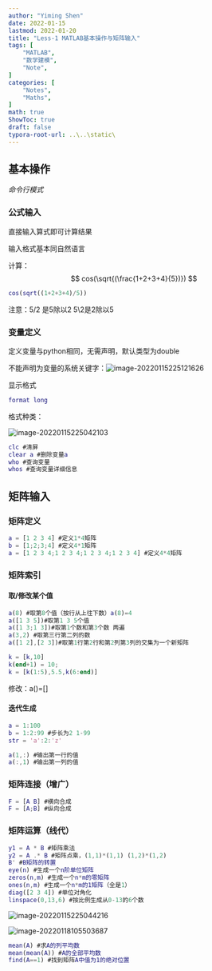 ```yaml
---
author: "Yiming Shen"
date: 2022-01-15
lastmod: 2022-01-20
title: "Less-1 MATLAB基本操作与矩阵输入"
tags: [
    "MATLAB",
    "数学建模",
    "Note",
]
categories: [
    "Notes", 
    "Maths",
]
math: true
ShowToc: true
draft: false
typora-root-url: ..\..\static\
---
```


## 基本操作

*命令行模式*

### 公式输入

直接输入算式即可计算结果

输入格式基本同自然语言

计算：
$$
cos(\sqrt{(\frac{1+2+3+4}{5})})
$$


```MATLAB
cos(sqrt((1+2+3+4)/5))
```

注意：5/2 是5除以2 5\2是2除以5

### 变量定义

定义变量与python相同，无需声明，默认类型为double

不能声明为变量的系统关键字：![image-20220115225121626](/Less-1-MATLAB基础.assets/image-20220115225121626.png)

显示格式

```matlab
format long
```

格式种类：

![image-20220115225042103](/Less-1-MATLAB基础.assets/image-20220115225042103.png)

```matlab
clc #清屏
clear a #删除变量a
who #查询变量
whos #查询变量详细信息
```







## 矩阵输入

### 矩阵定义

```matlab
a = [1 2 3 4] #定义1*4矩阵
b = [1;2;3;4] #定义4*1矩阵
a = [1 2 3 4;1 2 3 4;1 2 3 4;1 2 3 4] #定义4*4矩阵

```

### 矩阵索引

#### 取/修改某个值

```matlab
a(8) #取第8个值（按行从上往下数）a(8)=4
a([1 3 5])#取第1 3 5个值
a([1 3;1 3])#取第1个数和第3个数 两遍
a(3,2) #取第三行第二列的数
a([1 2],[2 3])#取第1行第2行和第2列第3列的交集为一个新矩阵

k = [k,10]
k(end+1) = 10;
k = [k(1:5),5.5,k(6:end)]
```

修改：a()=[]

#### 迭代生成

```matlab
a = 1:100
b = 1:2:99 #步长为2 1-99
str = 'a':2:'z'

a(1,:) #输出第一行的值
a(:,1) #输出第一列的值
```

### 矩阵连接（增广）

``` matlab
F = [A B] #横向合成
F = [A;B] #纵向合成

```

### 矩阵运算（线代）

```matlab
y1 = A * B #矩阵乘法
y2 = A .* B #矩阵点乘，(1,1)*(1,1) (1,2)*(1,2)
B' #B矩阵的转置
eye(n) #生成一个n阶单位矩阵
zeros(n,m) #生成一个n*m的零矩阵
ones(n,m) #生成一个n*m的1矩阵（全是1）
diag([2 3 4]) #单位对角化
linspace(0,13,6) #按比例生成从0-13的6个数


```

![image-20220115225044216](/Less-1-MATLAB基础.assets/image-20220118103144216.png)

![image-20220118105503687](/Less-1-MATLAB基础.assets/image-20220118105503687.png)


```matlab
mean(A) #求A的列平均数
mean(mean(A)) #A的全部平均数
find(A==1) #找到矩阵A中值为1的绝对位置
```

